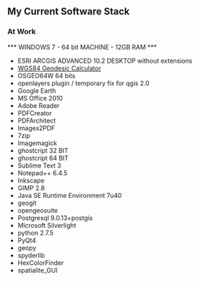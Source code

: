 ## My Current Software Stack

### At Work

*** WINDOWS 7 - 64 bit MACHINE - 12GB RAM ***

- ESRI ARCGIS ADVANCED 10.2 DESKTOP without extensions
- [WGS84 Geodesic Calculator](http://www.pkautomation.com/wgs84_geodesic_calc.html)
- OSGEO64W 64 bits
- openlayers plugin / temporary fix for qgis 2.0
- Google Earth
- MS Office 2010
- Adobe Reader
- PDFCreator
- PDFArchitect
- Images2PDF
- 7zip
- Imagemagick
- ghostcript 32 BIT
- ghostcript 64 BIT
- Sublime Text 3
- Notepad++ 6.4.5
- Inkscape
- GIMP 2.8
- Java SE Runtime Environment 7u40
- geogit
- opengeosuite
- Postgresql 9.0.13+postgis
- Microsoft Silverlight
- python 2.7.5
- PyQt4
- geopy
- spyderlib
- HexColorFinder
- spatialite_GUI


